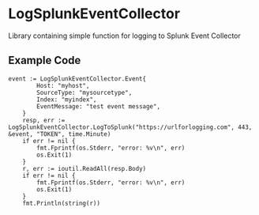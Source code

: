# LogSplunkEventCollector
Library containing simple function for logging to Splunk Event Collector

## Example Code
```
event := LogSplunkEventCollector.Event{
		Host: "myhost",
		SourceType: "mysourcetype",
		Index: "myindex",
		EventMessage: "test event message",
	}
	resp, err := LogSplunkEventCollector.LogToSplunk("https://urlforlogging.com", 443, &event, "TOKEN", time.Minute)
	if err != nil {
		fmt.Fprintf(os.Stderr, "error: %v\n", err)
		os.Exit(1)
	}
	r, err := ioutil.ReadAll(resp.Body)
	if err != nil {
		fmt.Fprintf(os.Stderr, "error: %v\n", err)
		os.Exit(1)
	}
	fmt.Println(string(r))
```
